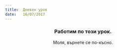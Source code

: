 ```yaml
---
title:  Дневен урок
date:   16/07/2017
---
```


### <center>Работим по този урок.</center>
<center>Моля, върнете се по-късно.</center>